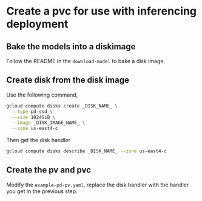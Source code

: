 # Create a pvc for use with inferencing deployment

## Bake the models into a diskimage

Follow the README in the `download-model` to bake a disk image.

## Create disk from the disk image

Use the following command, 

```bash
gcloud compute disks create _DISK_NAME_ \
  --type pd-ssd \
  --size 1024GiB \
  --image _DISK_IMAGE_NAME_ \
  --zone us-east4-c
```

Then get the disk handler

```bash
gcloud compute disks describe _DISK_NAME_ --zone us-east4-c
```

## Create the pv and pvc

Modify the `example-pd-pv.yaml`, replace the disk handler with the handler you get in the previous step.


